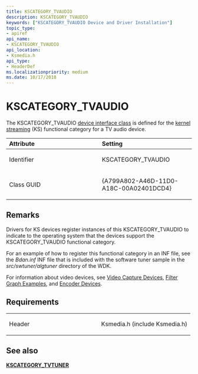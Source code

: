 ```yaml
---
title: KSCATEGORY_TVAUDIO
description: KSCATEGORY_TVAUDIO
keywords: ["KSCATEGORY_TVAUDIO Device and Driver Installation"]
topic_type:
- apiref
api_name:
- KSCATEGORY_TVAUDIO
api_location:
- Ksmedia.h
api_type:
- HeaderDef
ms.localizationpriority: medium
ms.date: 10/17/2018
---
```


# KSCATEGORY_TVAUDIO


The KSCATEGORY_TVAUDIO [device interface class](./overview-of-device-interface-classes.md) is defined for the [kernel streaming](../stream/streaming-minidrivers2.md) (KS) functional category for a TV audio device.

<table>
<colgroup>
<col width="50%" />
<col width="50%" />
</colgroup>
<thead>
<tr class="header">
<th align="left">Attribute</th>
<th align="left">Setting</th>
</tr>
</thead>
<tbody>
<tr class="odd">
<td align="left"><p>Identifier</p></td>
<td align="left"><p>KSCATEGORY_TVAUDIO</p></td>
</tr>
<tr class="even">
<td align="left"><p>Class GUID</p></td>
<td align="left"><p>{A799A802-A46D-11D0-A18C-00A02401DCD4}</p></td>
</tr>
</tbody>
</table>

 

Remarks
-------

Drivers for KS devices register instances of this KSCATEGORY_TVAUDIO to indicate to the operating system that the devices support the KSCATEGORY_TVAUDIO functional category.

For an example of how to register this functional category in an INF file, see the *Bdan.inf* INF file that is included with the software tuner sample in the *src/swtuner/algtuner* directory of the WDK.

For information about video devices, see [Video Capture Devices](../stream/video-capture-devices.md), [Filter Graph Examples](../stream/filter-graph-examples.md), and [Encoder Devices](../stream/encoder-devices.md).

Requirements
------------

<table>
<colgroup>
<col width="50%" />
<col width="50%" />
</colgroup>
<tbody>
<tr class="odd">
<td align="left"><p>Header</p></td>
<td align="left">Ksmedia.h (include Ksmedia.h)</td>
</tr>
</tbody>
</table>

## See also


[**KSCATEGORY_TVTUNER**](kscategory-tvtuner.md)

 

